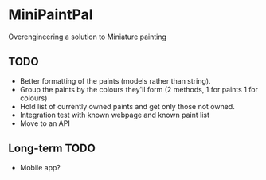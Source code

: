 # MiniPaintPal
Overengineering a solution to Miniature painting

## TODO 
- Better formatting of the paints (models rather than string).
- Group the paints by the colours they'll form (2 methods, 1 for paints 1 for colours)
- Hold list of currently owned paints and get only those not owned.
- Integration test with known webpage and known paint list
- Move to an API

## Long-term TODO
- Mobile app?
